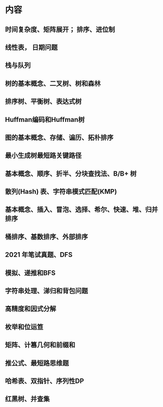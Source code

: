 # 内容
## 时间复杂度、矩阵展开； 排序、进位制

## 线性表， 日期问题

## 栈与队列

## 树的基本概念、二叉树、树和森林

## 排序树、平衡树、表达式树

## Huffman编码和Huffman树

## 图的基本概念、存储、谝历、拓朴排序

## 最小生成树最短路关键路径

## 基本概念、顺序、折半、分块查找法、B/B+ 树

## 散列(Hash) 表、字符串模式匹配(KMP)

## 基本概念、插入、冒泡、选择、希尔、快速、堆、归并排序

## 桶排序、基数排序、外部排序

## 2021 年笔试真题、DFS

## 模拟、递推和BFS

## 字符串处理、涕归和背包问题

## 高精度和因式分解

## 枚举和位运笪

## 矩阵、计篡几何和前缀和

## 推公式、最短路思维题

## 哈希表、双指针、序列性DP

## 红黑树、并查集
